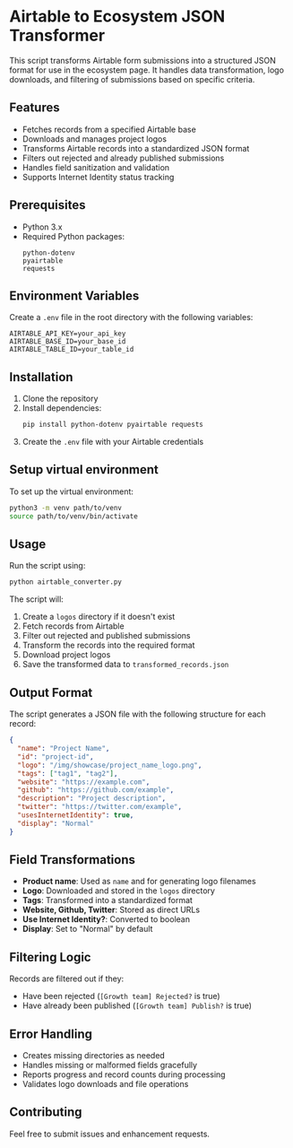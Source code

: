 # Airtable to Ecosystem JSON Transformer

This script transforms Airtable form submissions into a structured JSON format for use in the ecosystem page. It handles data transformation, logo downloads, and filtering of submissions based on specific criteria.

## Features

- Fetches records from a specified Airtable base
- Downloads and manages project logos
- Transforms Airtable records into a standardized JSON format
- Filters out rejected and already published submissions
- Handles field sanitization and validation
- Supports Internet Identity status tracking

## Prerequisites

- Python 3.x
- Required Python packages:
  ```
  python-dotenv
  pyairtable
  requests
  ```

## Environment Variables

Create a `.env` file in the root directory with the following variables:

```
AIRTABLE_API_KEY=your_api_key
AIRTABLE_BASE_ID=your_base_id
AIRTABLE_TABLE_ID=your_table_id
```

## Installation

1. Clone the repository
2. Install dependencies:
   ```bash
   pip install python-dotenv pyairtable requests
   ```
3. Create the `.env` file with your Airtable credentials

## Setup virtual environment

To set up the virtual environment:

```bash
python3 -m venv path/to/venv
source path/to/venv/bin/activate
```
## Usage

Run the script using:

```bash
python airtable_converter.py
```

The script will:
1. Create a `logos` directory if it doesn't exist
2. Fetch records from Airtable
3. Filter out rejected and published submissions
4. Transform the records into the required format
5. Download project logos
6. Save the transformed data to `transformed_records.json`

## Output Format

The script generates a JSON file with the following structure for each record:

```json
{
  "name": "Project Name",
  "id": "project-id",
  "logo": "/img/showcase/project_name_logo.png",
  "tags": ["tag1", "tag2"],
  "website": "https://example.com",
  "github": "https://github.com/example",
  "description": "Project description",
  "twitter": "https://twitter.com/example",
  "usesInternetIdentity": true,
  "display": "Normal"
}
```

## Field Transformations

- **Product name**: Used as `name` and for generating logo filenames
- **Logo**: Downloaded and stored in the `logos` directory
- **Tags**: Transformed into a standardized format
- **Website, Github, Twitter**: Stored as direct URLs
- **Use Internet Identity?**: Converted to boolean
- **Display**: Set to "Normal" by default

## Filtering Logic

Records are filtered out if they:
- Have been rejected (`[Growth team] Rejected?` is true)
- Have already been published (`[Growth team] Publish?` is true)

## Error Handling

- Creates missing directories as needed
- Handles missing or malformed fields gracefully
- Reports progress and record counts during processing
- Validates logo downloads and file operations

## Contributing

Feel free to submit issues and enhancement requests.
